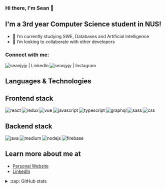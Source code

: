 ### Hi there, I'm Sean 👋

## I'm a 3rd year Computer Science student in NUS!

- 🌱 I’m currently studying SWE, Databases and Artificial Intelligence
- 🔭 I’m looking to collaborate with other developers

### Connect with me:

<!-- [<img align="left" alt="<my website>.com" src="https://raw.githubusercontent.com/iconic/open-iconic/master/svg/globe.svg" />][website] -->

[<img align="left" alt="seanjyjy | LinkedIn" src="https://img.shields.io/badge/linkedin-%230077B5.svg?&style=for-the-badge&logo=linkedin&logoColor=white" />][linkedin]
[<img align="left" alt="seanjyjy | Instagram" src="https://img.shields.io/badge/instagram-%23E4405F.svg?&style=for-the-badge&logo=instagram&logoColor=white" />][instagram]

<!-- [<img align="left" alt="seanjyjy | Medium" src="https://img.shields.io/badge/medium-%2312100E.svg?&style=for-the-badge&logo=medium&logoColor=white" />][medium] -->

<br />

## Languages & Technologies

## Frontend stack
<img align="left" alt="react" src="https://img.shields.io/badge/-React-white?&style=for-the-badge&logo=React&logoColor=%23ffffff&color=blue" />
<img align="left" alt="redux" src="https://img.shields.io/badge/-Redux-white?&style=for-the-badge&logo=Redux&logoColor=%23ffffff&color=8964C5" />
<!-- https://github.com/simple-icons/simple-icons/pull/6194 -->
<img align="left" alt="vue" src="https://img.shields.io/badge/-Vue-white?&style=for-the-badge&logo=Vue.js&logoColor=%23ffffff&color=4FC08D" />
<img align="left" alt="javascript" src="https://img.shields.io/badge/-JavaScript-white?&style=for-the-badge&logo=JavaScript&logoColor=%23ffffff&color=deb41f" />
<img align="left" alt="typescript" src="https://img.shields.io/badge/-TypeScript-blue?&style=for-the-badge&logo=TypeScript&logoColor=%23ffffff" />
<img align="left" alt="graphql" src="https://img.shields.io/badge/-GraphQL-white?&style=for-the-badge&logo=GraphQL&logoColor=%23ffffff&color=E434AA" />
<img align="left" alt="sass" src="https://img.shields.io/badge/-Sass-white?&style=for-the-badge&logo=Sass&logoColor=%23ffffff&color=CC6699" />
<img align="left" alt="css" src="https://img.shields.io/badge/-CSS-white?&style=for-the-badge&logo=CSS3&logoColor=%23ffffff&color=1572B6" />

<br/>

## Backend stack

<img align="left" alt="java" src="https://img.shields.io/badge/-Java-white?&style=for-the-badge&logo=Java&logoColor=%23ffffff&color=E06C00" />
<img align="left" alt="medium" src="https://img.shields.io/badge/postgres-%23316192.svg?&style=for-the-badge&logo=postgresql&logoColor=white" />
<img align="left" alt="nodejs" src="https://img.shields.io/badge/node.js%20-%2343853D.svg?&style=for-the-badge&logo=node.js&logoColor=white" />
<img align="left" alt="firebase" src="https://img.shields.io/badge/-Firebase-white?&style=for-the-badge&logo=Firebase&logoColor=%23ffffff&color=dbab00" />

<br/>

## Learn more about me at

- [Personal Website](https://www.seanlumjy.com/)
- [LinkedIn](https://www.linkedin.com/in/jyjy98/)

<details>
  
  <summary>:zap: GitHub stats</summary>
  <img alt="Sean's Github stats" src="https://github-readme-stats.vercel.app/api?username=seanjyjy&show_icons=true&theme=material-palenight&count_private=true" />
  <div><img alt="Sean's Most Used Languages" src="https://github-readme-stats.vercel.app/api/top-langs/?username=seanjyjy&langs_count=6&exclude_repo=MemorizeTutorial,Snake-Game" /></div>
</details>

<!-- [website]: <my website> -->

[instagram]: https://www.instagram.com/sean_cooperfield/
[linkedin]: https://www.linkedin.com/in/jyjy98/
